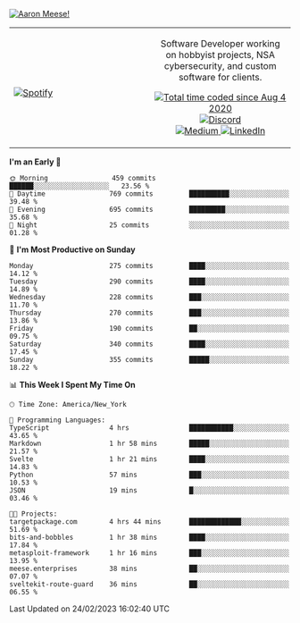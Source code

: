 [![Aaron Meese!](https://user-images.githubusercontent.com/17814535/88975338-a2aabf00-d27f-11ea-963f-8a19608716b4.png)](https://github.com/ajmeese7/readme-ascii "README ASCII")

<!-- Modified from project here: https://github.com/novatorem/novatorem -->
<table width="100%">
  <tr>
  <td width="50%">

&nbsp; <br> [![Spotify](https://ajmeese7.vercel.app/api/spotify)](https://open.spotify.com/user/ajmeese)

  </td>
  <td width="50%">
    <p align="center">
    Software Developer working on hobbyist projects, NSA cybersecurity, and custom software for clients.
    </p>
    <p align="center">
      <a href="https://wakatime.com/@f726891d-3b02-46cd-9b60-e8c59f9e2b14">
        <img src="https://wakatime.com/badge/user/f726891d-3b02-46cd-9b60-e8c59f9e2b14.svg" alt="Total time coded since Aug 4 2020" title="WakaTime" />
      </a>
      <a href="http://link.aaronmeese.com/discord">
        <img src="https://img.shields.io/badge/discord-ajmeese7%234835-369?style=flat-square&logo=discord&logoColor=white&color=purple" alt="Discord" title="Discord">
      </a>
      <br />
      <a href="https://link.aaronmeese.com/medium">
        <img src="https://img.shields.io/badge/medium-ajmeese7-1DB954?style=flat-square&logo=medium&logoColor=white" alt="Medium" title="Medium">
      </a>
      <a href="https://link.aaronmeese.com/linkedin">
        <img src="https://img.shields.io/badge/linkedIn-aaronmeese-1DB954?style=flat-square&logo=linkedin&logoColor=white&color=blue" alt="LinkedIn" title="LinkedIn">
      </a>
    </p>
  </td>

</table>

[//]: <> (The `&nbsp;` is to have Aphelion take up more space)

<!--START_SECTION:waka-->
**I'm an Early 🐤** 

```text
🌞 Morning                459 commits         ██████░░░░░░░░░░░░░░░░░░░   23.56 % 
🌆 Daytime                769 commits         ██████████░░░░░░░░░░░░░░░   39.48 % 
🌃 Evening                695 commits         █████████░░░░░░░░░░░░░░░░   35.68 % 
🌙 Night                  25 commits          ░░░░░░░░░░░░░░░░░░░░░░░░░   01.28 % 
```
📅 **I'm Most Productive on Sunday** 

```text
Monday                   275 commits         ████░░░░░░░░░░░░░░░░░░░░░   14.12 % 
Tuesday                  290 commits         ████░░░░░░░░░░░░░░░░░░░░░   14.89 % 
Wednesday                228 commits         ███░░░░░░░░░░░░░░░░░░░░░░   11.70 % 
Thursday                 270 commits         ███░░░░░░░░░░░░░░░░░░░░░░   13.86 % 
Friday                   190 commits         ██░░░░░░░░░░░░░░░░░░░░░░░   09.75 % 
Saturday                 340 commits         ████░░░░░░░░░░░░░░░░░░░░░   17.45 % 
Sunday                   355 commits         █████░░░░░░░░░░░░░░░░░░░░   18.22 % 
```


📊 **This Week I Spent My Time On** 

```text
🕑︎ Time Zone: America/New_York

💬 Programming Languages: 
TypeScript               4 hrs               ███████████░░░░░░░░░░░░░░   43.65 % 
Markdown                 1 hr 58 mins        █████░░░░░░░░░░░░░░░░░░░░   21.57 % 
Svelte                   1 hr 21 mins        ████░░░░░░░░░░░░░░░░░░░░░   14.83 % 
Python                   57 mins             ███░░░░░░░░░░░░░░░░░░░░░░   10.53 % 
JSON                     19 mins             █░░░░░░░░░░░░░░░░░░░░░░░░   03.46 % 

🐱‍💻 Projects: 
targetpackage.com        4 hrs 44 mins       █████████████░░░░░░░░░░░░   51.69 % 
bits-and-bobbles         1 hr 38 mins        ████░░░░░░░░░░░░░░░░░░░░░   17.84 % 
metasploit-framework     1 hr 16 mins        ███░░░░░░░░░░░░░░░░░░░░░░   13.95 % 
meese.enterprises        38 mins             ██░░░░░░░░░░░░░░░░░░░░░░░   07.07 % 
sveltekit-route-guard    36 mins             ██░░░░░░░░░░░░░░░░░░░░░░░   06.55 % 
```


 Last Updated on 24/02/2023 16:02:40 UTC
<!--END_SECTION:waka-->
